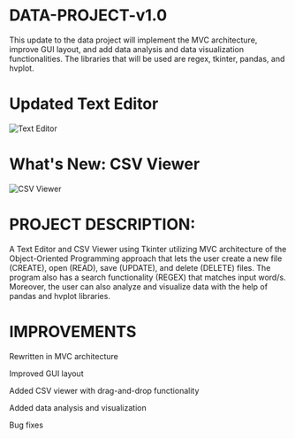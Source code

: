 # DATA-PROJECT-v1.0

This update to the data project will implement the MVC architecture, improve GUI layout, and add data analysis and data visualization functionalities. 
The libraries that will be used are regex, tkinter, pandas, and hvplot.  

# Updated Text Editor
![Text Editor](https://github.com/johanncatalla/DATA-PROJECT-v1.0/blob/main/images/text_editor.png)

# What's New: CSV Viewer
![CSV Viewer](https://github.com/johanncatalla/DATA-PROJECT-v1.0/blob/main/images/CSV%20viewer.png)

# PROJECT DESCRIPTION:

A Text Editor and CSV Viewer using Tkinter utilizing MVC architecture of the Object-Oriented Programming approach that lets the user create a new file (CREATE), open (READ), save (UPDATE), and delete (DELETE) files. The program also has a search functionality (REGEX) that matches input word/s. Moreover, the user can also analyze and visualize data with the help of pandas and hvplot libraries.

# IMPROVEMENTS

Rewritten in MVC architecture

Improved GUI layout

Added CSV viewer with drag-and-drop functionality
 
Added data analysis and visualization

Bug fixes
